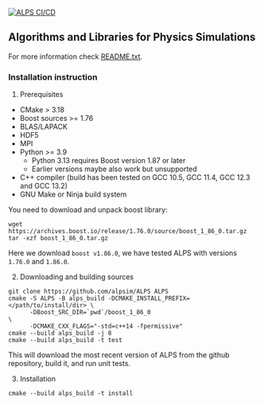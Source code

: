 [![ALPS CI/CD](https://github.com/ALPSim/legacy/actions/workflows/build.yml/badge.svg)](https://github.com/ALPSim/legacy/actions/workflows/build.yml)

## Algorithms and Libraries for Physics Simulations

For more information check [README.txt](README.txt).

### Installation instruction

1. Prerequisites
  - CMake > 3.18
  - Boost sources >= 1.76
  - BLAS/LAPACK
  - HDF5
  - MPI
  - Python >= 3.9
    - Python 3.13 requires Boost version 1.87 or later
    - Earlier versions maybe also work but unsupported
  - C++ compiler (build has been tested on GCC 10.5, GCC 11.4, GCC 12.3 and GCC 13.2)
  - GNU Make or Ninja build system

You need to download and unpack boost library:
```
wget https://archives.boost.io/release/1.76.0/source/boost_1_86_0.tar.gz
tar -xzf boost_1_86_0.tar.gz
```
Here we download `boost v1.86.0`, we have tested ALPS with versions `1.76.0` and `1.86.0`.

2. Downloading and building sources
```
git clone https://github.com/alpsim/ALPS ALPS
cmake -S ALPS -B alps_build -DCMAKE_INSTALL_PREFIX=</path/to/install/dir> \
      -DBoost_SRC_DIR=`pwd`/boost_1_86_0                                 \
      -DCMAKE_CXX_FLAGS="-std=c++14 -fpermissive"
cmake --build alps_build -j 8
cmake --build alps_build -t test
```
This will download the most recent version of ALPS from the github repository, build it, and run unit tests.

3. Installation
```
cmake --build alps_build -t install
```
